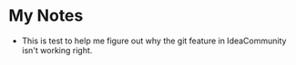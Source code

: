 # My Notes
* This is test to help me figure out why the git feature in IdeaCommunity isn't working right.
